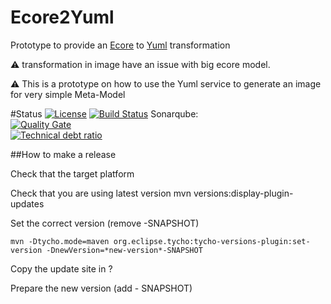# Ecore2Yuml
Prototype to provide an [Ecore] to [Yuml] transformation

:warning: transformation in image have an issue with big ecore model.

:warning: This is a prototype on how to use the Yuml service to generate an image for very simple Meta-Model

#Status
[![License](https://img.shields.io/badge/license-EPL-blue.svg)](https://www.eclipse.org/legal/epl-v10.html)
[![Build Status](https://travis-ci.org/bmaggi/Ecore2Yuml.svg?branch=master)](https://travis-ci.org/bmaggi/Ecore2Yuml)
Sonarqube:  
[![Quality Gate](https://sonarcloud.io/api/badges/gate?key=com.github.bmaggi.ecore.yuml:com.github.bmaggi.ecore.yuml.parent)](https://sonarcloud.io/dashboard/index/com.github.bmaggi.ecore.yuml:com.github.bmaggi.ecore.yuml.parent)  
[![Technical debt ratio](https://sonarcloud.io/api/badges/measure?key=com.github.bmaggi.ecore.yuml:com.github.bmaggi.ecore.yuml.parent&metric=sqale_debt_ratio)](https://sonarcloud.io/dashboard/index/com.github.bmaggi.ecore.yuml.:com.github.bmaggi.ecore.yuml.parent)  


##How to make a release

Check that the target platform

Check that you are using latest version
mvn versions:display-plugin-updates

Set the correct version (remove -SNAPSHOT)

```
mvn -Dtycho.mode=maven org.eclipse.tycho:tycho-versions-plugin:set-version -DnewVersion=*new-version*-SNAPSHOT
```

Copy the update site in ?

Prepare the new version (add - SNAPSHOT)

[Yuml]: https://yuml.me/
[Ecore]: https://wiki.eclipse.org/Ecore
